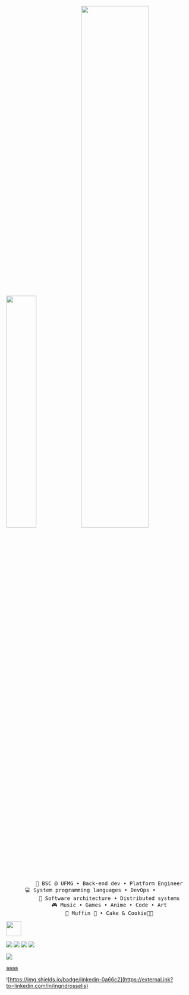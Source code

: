 <img src="https://readme-typing-svg.demolab.com?font=Inconsolata&size=60&duration=4000&pause=300&color=D47471&vCenter=true&random=false&width=1024&height=140&lines=Hello+hello;I'm+Ing+✩;tech+goblin;platform+engineer;and+magical+girl+wannabe" width="40%"  /><img src="https://static.wikia.nocookie.net/gensin-impact/images/9/97/Namecard_Banner_Yae_Miko_Kitsune_Dreaming.png" width="60%" />

<div align="center">
    <pre>
      💼 BSC @ UFMG • Back-end dev • Platform Engineer
      💻 System programming languages • DevOps • <img src="https://cdn.simpleicons.org/python/000/fff" height="15" width="15" /> <img src="https://cdn.simpleicons.org/rust/000/fff" height="15" width="15" /> <img src="https://cdn.simpleicons.org/go/000/fff" height="15" width="15" /> <img src="https://cdn.simpleicons.org/kubernetes/000/fff" height="15" width="15" /> <img src="https://cdn.simpleicons.org/amazonaws/000/fff" height="15" width="15" /> 
      📖 Software architecture • Distributed systems
      🎮 Music • Games • Anime • Code • Art
      🐾 Muffin 🐰 • Cake & Cookie🐤🐥</pre> 
</div>

<img src="https://raw.githubusercontent.com/innng/innng/master/assets/kyubey.gif" height="40" />

[![](https://img.shields.io/badge/linkedin-0a66c2)](<a href="http://linkedin.com/in/ingridrosselis" target="_blank" />)
[![](https://img.shields.io/badge/-linkedin-0073B1?style=flat-square)](http://linkedin.com/in/ingridrosselis)
[![](https://img.shields.io/badge/-linkedin-0073B1?style=flat-square)](http://linkedin.com/in/ingridrosselis)
[![](https://img.shields.io/badge/-linkedin-0073B1?style=flat-square)](http://linkedin.com/in/ingridrosselis)


<a href="http://linkedin.com/in/ingridrosselis" target="_blank">
  <img src="https://img.shields.io/badge/linkedin-0a66c2"/>
</a>

<a href="http://linkedin.com/in/ingridrosselis" target="_blank">aaaa</a>

![https://img.shields.io/badge/linkedin-0a66c2](https://external.ink?to=linkedin.com/in/ingridrosselis)

![<img src="https://img.shields.io/badge/linkedin-0a66c2" />](<a href="http://linkedin.com/in/ingridrosselis" target="_blank" />)

![<a href="http://linkedin.com/in/ingridrosselis" target="_blank" />](https://img.shields.io/badge/linkedin-0a66c2)
![<a href="https://tech.lgbt/@innng" target="_blank" />](https://img.shields.io/badge/mastodon-6364ff)
![<a href="https://osu.ppy.sh/users/4606212" target="_blank" />](https://img.shields.io/badge/osu!-ff66ab)
![<a href="https://enka.network/u/Inng/1A4HU1/10000069/1985924/" target="_blank" />](https://img.shields.io/badge/enka.network-69899c)

